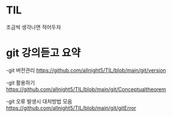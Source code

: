 # TIL 
조금씩 생각나면 적어두자


# git 강의듣고 요약
-git 버전관리
https://github.com/allnight5/TIL/blob/main/git/version

-git 활용하기
https://github.com/allnight5/TIL/blob/main/git/Conceptualtheorem

-git 오류 발생시 대처방법 모음
https://github.com/allnight5/TIL/blob/main/git/gitError
